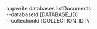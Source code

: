 appwrite databases listDocuments \
        --databaseId [DATABASE_ID] \
        --collectionId [COLLECTION_ID] \


